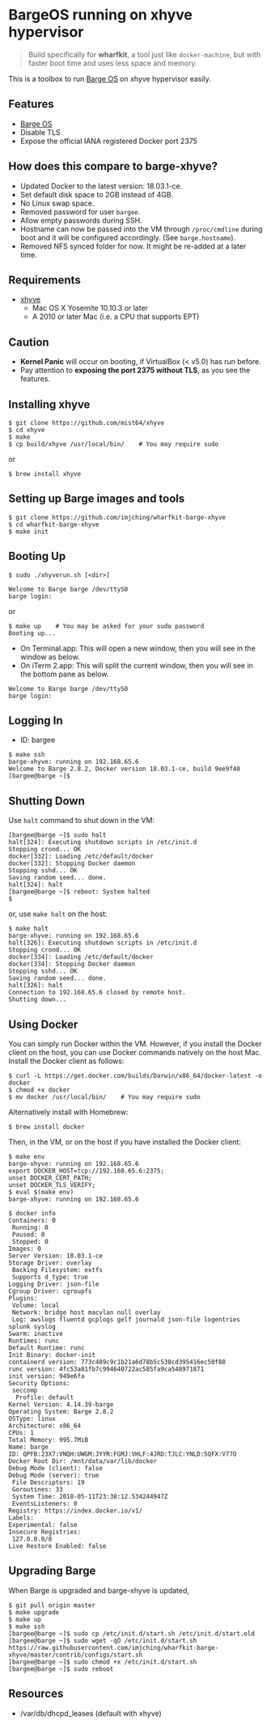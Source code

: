 # BargeOS running on xhyve hypervisor

> Build specifically for **wharfkit**, a tool just like `docker-machine`, but with faster boot time and uses less space and memory.

This is a toolbox to run [Barge OS](https://github.com/bargees/barge-os) on xhyve hypervisor easily.

## Features

- [Barge OS](https://github.com/bargees/barge-os)
- Disable TLS
- Expose the official IANA registered Docker port 2375

## How does this compare to barge-xhyve?

- Updated Docker to the latest version: 18.03.1-ce.
- Set default disk space to 2GB instead of 4GB.
- No Linux swap space.
- Removed password for user `bargee`.
- Allow empty passwords during SSH.
- Hostname can now be passed into the VM through `/proc/cmdline` during boot and it will be configured accordingly. (See `barge.hostname`).
- Removed NFS synced folder for now. It might be re-added at a later time.

## Requirements

- [xhyve](https://github.com/mist64/xhyve)
  - Mac OS X Yosemite 10.10.3 or later
  - A 2010 or later Mac (i.e. a CPU that supports EPT)

## Caution

- **Kernel Panic** will occur on booting, if VirtualBox (< v5.0) has run before.
- Pay attention to **exposing the port 2375 without TLS**, as you see the features.

## Installing xhyve

```
$ git clone https://github.com/mist64/xhyve
$ cd xhyve
$ make
$ cp build/xhyve /usr/local/bin/    # You may require sudo
```

or

```
$ brew install xhyve
```

## Setting up Barge images and tools

```
$ git clone https://github.com/imjching/wharfkit-barge-xhyve
$ cd wharfkit-barge-xhyve
$ make init
```

## Booting Up

```
$ sudo ./xhyverun.sh [<dir>]

Welcome to Barge barge /dev/ttyS0
barge login:
```

or

```
$ make up    # You may be asked for your sudo password
Booting up...
```

- On Terminal.app: This will open a new window, then you will see in the window as below.
- On iTerm 2.app: This will split the current window, then you will see in the bottom pane as below.

```
Welcome to Barge barge /dev/ttyS0
barge login:
```

## Logging In

- ID: bargee

```
$ make ssh
barge-xhyve: running on 192.168.65.6
Welcome to Barge 2.8.2, Docker version 18.03.1-ce, build 9ee9f40
[bargee@barge ~]$
```

## Shutting Down

Use `halt` command to shut down in the VM:

```
[bargee@barge ~]$ sudo halt
halt[324]: Executing shutdown scripts in /etc/init.d
Stopping crond... OK
docker[332]: Loading /etc/default/docker
docker[332]: Stopping Docker daemon
Stopping sshd... OK
Saving random seed... done.
halt[324]: halt
[bargee@barge ~]$ reboot: System halted
$
```

or, use `make halt` on the host:

```
$ make halt
barge-xhyve: running on 192.168.65.6
halt[326]: Executing shutdown scripts in /etc/init.d
Stopping crond... OK
docker[334]: Loading /etc/default/docker
docker[334]: Stopping Docker daemon
Stopping sshd... OK
Saving random seed... done.
halt[326]: halt
Connection to 192.168.65.6 closed by remote host.
Shutting down...
```

## Using Docker

You can simply run Docker within the VM. However, if you install the Docker client on the host, you can use Docker commands natively on the host Mac. Install the Docker client as follows:

```
$ curl -L https://get.docker.com/builds/Darwin/x86_64/docker-latest -o docker
$ chmod +x docker
$ mv docker /usr/local/bin/    # You may require sudo
```

Alternatively install with Homebrew:

```
$ brew install docker
```

Then, in the VM, or on the host if you have installed the Docker client:

```
$ make env
barge-xhyve: running on 192.168.65.6
export DOCKER_HOST=tcp://192.168.65.6:2375;
unset DOCKER_CERT_PATH;
unset DOCKER_TLS_VERIFY;
$ eval $(make env)
barge-xhyve: running on 192.168.65.6

$ docker info
Containers: 0
 Running: 0
 Paused: 0
 Stopped: 0
Images: 0
Server Version: 18.03.1-ce
Storage Driver: overlay
 Backing Filesystem: extfs
 Supports d_type: true
Logging Driver: json-file
Cgroup Driver: cgroupfs
Plugins:
 Volume: local
 Network: bridge host macvlan null overlay
 Log: awslogs fluentd gcplogs gelf journald json-file logentries splunk syslog
Swarm: inactive
Runtimes: runc
Default Runtime: runc
Init Binary: docker-init
containerd version: 773c489c9c1b21a6d78b5c538cd395416ec50f88
runc version: 4fc53a81fb7c994640722ac585fa9ca548971871
init version: 949e6fa
Security Options:
 seccomp
  Profile: default
Kernel Version: 4.14.39-barge
Operating System: Barge 2.8.2
OSType: linux
Architecture: x86_64
CPUs: 1
Total Memory: 995.7MiB
Name: barge
ID: QPFB:23X7:VNQH:UWGM:JYYR:FGMJ:VHLF:4JRD:TJLC:YNLD:5QFX:V77O
Docker Root Dir: /mnt/data/var/lib/docker
Debug Mode (client): false
Debug Mode (server): true
 File Descriptors: 19
 Goroutines: 33
 System Time: 2018-05-11T23:38:12.534244947Z
 EventsListeners: 0
Registry: https://index.docker.io/v1/
Labels:
Experimental: false
Insecure Registries:
 127.0.0.0/8
Live Restore Enabled: false
```

## Upgrading Barge

When Barge is upgraded and barge-xhyve is updated,

```
$ git pull origin master
$ make upgrade
$ make up
$ make ssh
[bargee@barge ~]$ sudo cp /etc/init.d/start.sh /etc/init.d/start.old
[bargee@barge ~]$ sudo wget -qO /etc/init.d/start.sh https://raw.githubusercontent.com/imjching/wharfkit-barge-xhyve/master/contrib/configs/start.sh
[bargee@barge ~]$ sudo chmod +x /etc/init.d/start.sh
[bargee@barge ~]$ sudo reboot
```

## Resources

- /var/db/dhcpd_leases (default with xhyve)
